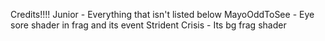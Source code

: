Credits!!!!
Junior - Everything that isn't listed below
MayoOddToSee - Eye sore shader in frag and its event
Strident Crisis - Its bg frag shader
